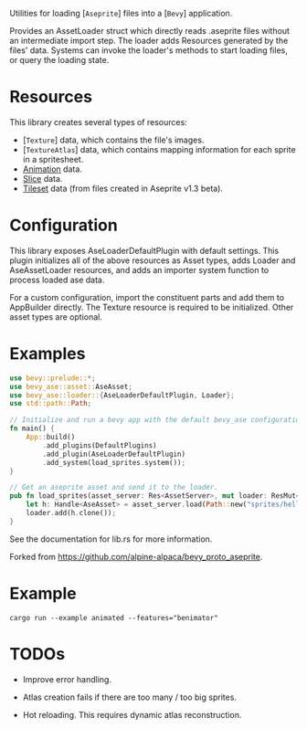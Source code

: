 Utilities for loading [`Aseprite`] files into a [`Bevy`] application.

Provides an AssetLoader struct which directly
reads .aseprite files without an intermediate import step.
The loader adds Resources generated by the files' data.
Systems can invoke the loader's methods to start loading files,
or query the loading state.

# Resources

This library creates several types of resources:

- [`Texture`] data, which contains the file's images.
- [`TextureAtlas`] data, which contains mapping information for each sprite in a spritesheet.
- [Animation](asset::Animation) data.
- [Slice](asset::slice::Slice) data.
- [Tileset](asset::Tileset) data (from files created in Aseprite v1.3 beta).

# Configuration

This library exposes AseLoaderDefaultPlugin with default settings.
This plugin initializes all of the above resources as Asset types, adds Loader and AseAssetLoader resources,
and adds an importer system function to process loaded ase data.

For a custom configuration, import the constituent parts and add them to AppBuilder directly.
The Texture resource is required to be initialized. Other asset types are optional.

# Examples

```rs
use bevy::prelude::*;
use bevy_ase::asset::AseAsset;
use bevy_ase::loader::{AseLoaderDefaultPlugin, Loader};
use std::path::Path;

// Initialize and run a bevy app with the default bevy_ase configuration.
fn main() {
    App::build()
        .add_plugins(DefaultPlugins)
        .add_plugin(AseLoaderDefaultPlugin)
        .add_system(load_sprites.system());
}

// Get an aseprite asset and send it to the loader.
pub fn load_sprites(asset_server: Res<AssetServer>, mut loader: ResMut<Loader>) {
    let h: Handle<AseAsset> = asset_server.load(Path::new("sprites/hello.aseprite"));
    loader.add(h.clone());
}
```
See the documentation for lib.rs for more information.

Forked from https://github.com/alpine-alpaca/bevy_proto_aseprite.

# Example

```
cargo run --example animated --features="benimator"
```

# TODOs

- Improve error handling.

- Atlas creation fails if there are too many / too big sprites.

- Hot reloading. This requires dynamic atlas reconstruction.
